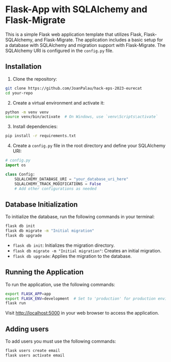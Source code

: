 # Flask-App with SQLAlchemy and Flask-Migrate

This is a simple Flask web application template that utilizes Flask,
Flask-SQLAlchemy, and Flask-Migrate. The application includes a basic setup 
for a database with SQLAlchemy and migration support with Flask-Migrate. 
The SQLAlchemy URI is configured in the `config.py` file.

## Installation

1. Clone the repository:

```bash
git clone https://github.com/JoanPalau/hack-eps-2023-eurecat
cd your-repo
```

2. Create a virtual environment and activate it:

```bash
python -m venv venv
source venv/bin/activate  # On Windows, use `venv\Scripts\activate`
```

3. Install dependencies:

```bash
pip install -r requirements.txt
```

4. Create a `config.py` file in the root directory and define your SQLAlchemy URI:

```python
# config.py
import os

class Config:
    SQLALCHEMY_DATABASE_URI = "your_database_uri_here"
    SQLALCHEMY_TRACK_MODIFICATIONS = False
    # Add other configurations as needed
```

## Database Initialization

To initialize the database, run the following commands in your terminal:

```bash
flask db init
flask db migrate -m "Initial migration"
flask db upgrade
```

- `flask db init`: Initializes the migration directory.
- `flask db migrate -m "Initial migration"`: Creates an initial migration.
- `flask db upgrade`: Applies the migration to the database.

## Running the Application

To run the application, use the following commands:

```bash
export FLASK_APP=app
export FLASK_ENV=development  # Set to 'production' for production environment
flask run
```

Visit [http://localhost:5000](http://localhost:5000) in your web browser to access the application.

## Adding users

To add users you must use the following commands:
```bash
flask users create email
flask users activate email
```
